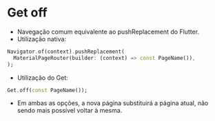 # Get off

- Navegação comum equivalente ao pushReplacement do Flutter.
- Utilização nativa:
```dart
Navigator.of(context).pushReplacement(
  MaterialPageRouter(builder: (context) => const PageName()),
);
```

- Utilização do Get:
```dart
Get.off(const PageName());
```

- Em ambas as opções, a nova página substituirá a página atual, não sendo mais possível voltar à mesma.
